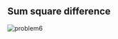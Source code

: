 ## Sum square difference

![problem6](https://user-images.githubusercontent.com/90524474/167671343-78221478-4ac3-48c8-aa9c-2e98f4e01948.png)

